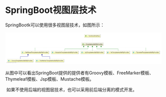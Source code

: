 # SpringBoot视图层技术



  SpringBootk可以使用很多视图层技术，如图所示：

![TemplateAvailabilityProvider](../img/TemplateAvailabilityProvider.png)

​	从图中可以看出SpringBoot提供的提供者有Groovy模板、FreeMarker模板、Thymeleaf模板、Jsp模板、Mustache模板。

​	如果不使用后端的视图层技术，也可以采用前后端分离的模式开发。

